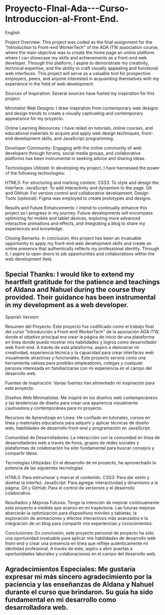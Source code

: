 # Proyecto-FInal-Ada---Curso-Introduccion-al-Front-End.

English

Project Overview:
This project was coded as the final assignment for the "Introduction to Front-end WorkerTech" of the ADA ITW association course, where the main objective was to create the home page an online platform where I can showcase my skills and achievements as a front-end web developer. Through this platform, I aspire to demonstrate my creativity, technical expertise, and the ability to craft visually appealing and functional web interfaces. This project will serve as a valuable tool for prospective employers, peers, and anyone interested in acquainting themselves with my experience in the field of web development.

Sources of Inspiration:
Several sources have fueled my inspiration for this project:

Minimalist Web Designs: I draw inspiration from contemporary web designs and design trends to create a visually captivating and contemporary appearance for my proyecto.

Online Learning Resources: I have relied on tutorials, online courses, and educational materials to acquire and apply web design techniques, front-end development skills, and JavaScript programming.

Developer Community: Engaging with the online community of web developers through forums, social media groups, and collaborative platforms has been instrumental in seeking advice and sharing ideas.

Technologies Utilized:
In developing my project, I have harnessed the power of the following technologies:

HTML5: For structuring and marking content.
CSS3: To style and design the interface.
JavaScript: To add interactivity and dynamism to the page.
Git and GitHub: For version control and collaborative development.
Design Tools (optional): Figma was employed to create prototypes and designs.

Results and Future Enhancements:
I intend to continually enhance this project as I progress in my journey. Future developments will encompass optimizing for mobile and tablet devices, exploring more advanced interactive animations and effects, and integrating a blog to share my experiences and knowledge.

Closing Remarks:
In conclusion, this project has been an invaluable opportunity to apply my front-end web development skills and create an online presence that authentically reflects my professional identity. Through it, I aspire to open doors to job opportunities and collaborations within the web development field.

Special Thanks:
I would like to extend my heartfelt gratitude for the patience and teachings of Aldana and Nahuel during the course they provided. Their guidance has been instrumental in my development as a web developer.
-----------------------------------------------------------------------------------
Spanish Version:

Resumen del Proyecto:
Este proyecto fue codificado como el trabajo final del curso "Introducción a Front-end WorkerTech" de la asociación ADA ITW, donde el objetivo principal era crear la página de inicio de una plataforma en línea donde puedo mostrar mis habilidades y logros como desarrollador web front-end. A través de esta plataforma, aspiro a demostrar mi creatividad, experiencia técnica y la capacidad para crear interfaces web visualmente atractivas y funcionales. Este proyecto servirá como una herramienta valiosa para posibles empleadores, colegas y cualquier persona interesada en familiarizarse con mi experiencia en el campo del desarrollo web.

Fuentes de Inspiración:
Varias fuentes han alimentado mi inspiración para este proyecto:

Diseños Web Minimalistas: Me inspiré en los diseños web contemporáneos y las tendencias de diseño para crear una apariencia visualmente cautivadora y contemporánea para mi proyecto.

Recursos de Aprendizaje en Línea: He confiado en tutoriales, cursos en línea y materiales educativos para adquirir y aplicar técnicas de diseño web, habilidades de desarrollo front-end y programación en JavaScript.

Comunidad de Desarrolladores: La interacción con la comunidad en línea de desarrolladores web a través de foros, grupos de redes sociales y plataformas de colaboración ha sido fundamental para buscar consejos y compartir ideas.

Tecnologías Utilizadas:
En el desarrollo de mi proyecto, he aprovechado la potencia de las siguientes tecnologías:

HTML5: Para estructurar y marcar el contenido.
CSS3: Para dar estilo y diseñar la interfaz.
JavaScript: Para agregar interactividad y dinamismo a la página.
Git y GitHub: Para el control de versiones y el desarrollo colaborativo.

Resultados y Mejoras Futuras:
Tengo la intención de mejorar continuamente este proyecto a medida que avanzo en mi trayectoria. Las futuras mejoras abarcarán la optimización para dispositivos móviles y tabletas, la exploración de animaciones y efectos interactivos más avanzados e la integración de un blog para compartir mis experiencias y conocimientos.

Conclusiones:
En conclusión, este proyecto personal de proyecto ha sido una oportunidad invaluable para aplicar mis habilidades de desarrollo web front-end y crear una presencia en línea que refleje auténticamente mi identidad profesional. A través de este, aspiro a abrir puertas a oportunidades laborales y colaboraciones en el campo del desarrollo web.

Agradecimientos Especiales:
Me gustaría expresar mi más sincero agradecimiento por la paciencia y las enseñanzas de Aldana y Nahuel durante el curso que brindaron. Su guía ha sido fundamental en mi desarrollo como desarrolladora web.
--------------------------------------------------------
